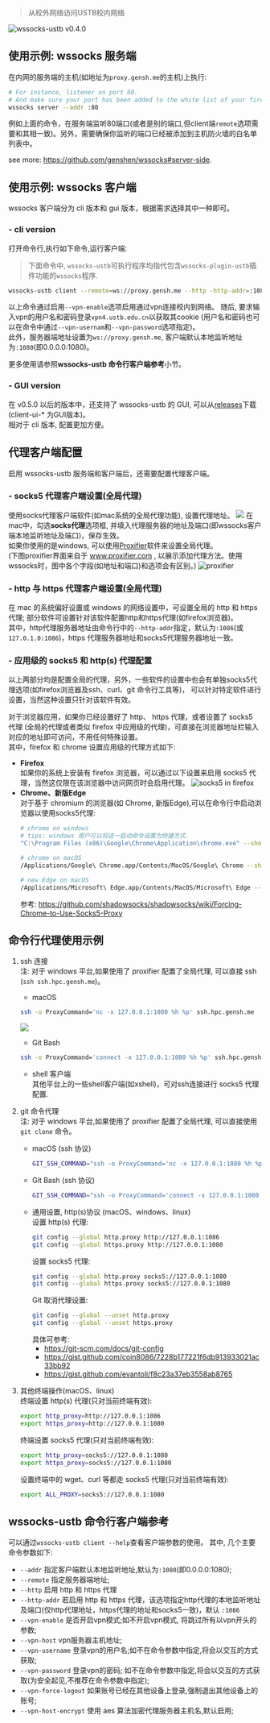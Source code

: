 > 从校外网络访问USTB校内网络

![wssocks-ustb v0.4.0](https://img.shields.io/badge/wssocks--ustb-v0.4.0-orange.svg)

## 使用示例: wssocks 服务端  
 在内网的服务端的主机(如地址为`proxy.gensh.me`的主机)上执行:
 ```bash
 # For instance, listener on port 80.
 # And make sure your port has been added to the white list of your firewall.
 wssocks server --addr :80
 ```
 例如上面的命令，在服务端监听80端口(或者是别的端口,但client端`remote`选项需要和其相一致)。另外，需要确保你监听的端口已经被添加到主机防火墙的白名单列表中。

 see more: https://github.com/genshen/wssocks#server-side.

## 使用示例: wssocks 客户端 
wssocks 客户端分为 cli 版本和 gui 版本，根据需求选择其中一种即可。

### - cli version
  打开命令行,执行如下命令,运行客户端:
   > 下面命令中, `wssocks-ustb`可执行程序均指代包含`wssocks-plugin-ustb`插件功能的`wssocks`程序.
   ```bash
   wssocks-ustb client --remote=ws://proxy.gensh.me --http -http-addr=:1086 --vpn-enable --vpn-host=vpn4.ustb.edu.cn --vpn-force-logout --vpn-host-encrypt
   ```
   以上命令通过启用`--vpn-enable`选项启用通过vpn连接校内到网络。
   随后, 要求输入vpn的用户名和密码登录`vpn4.ustb.edu.cn`以获取其cookie (用户名和密码也可以在命令中通过`--vpn-usernam`和`--vpn-password`选项指定)。  
   此外，服务器端地址设置为`ws://proxy.gensh.me`, 客户端默认本地监听地址为`:1080`(即0.0.0.0:1080)。

   更多使用请参照**wssocks-ustb 命令行客户端参考**小节。

### - GUI version
 在 v0.5.0 以后的版本中，还支持了 wssocks-ustb 的 GUI, 可以从[releases](https://github.com/genshen/wssocks-plugin-ustb/releases)下载 (client-ui-* 为GUI版本)。  
 相对于 cli 版本, 配置更加方便。

## 代理客户端配置
启用 wssocks-ustb 服务端和客户端后，还需要配置代理客户端。

### - socks5 代理客户端设置(全局代理)   
  使用socks代理客户端软件(如mac系统的全局代理功能), 设置代理地址。
  ![](asserts/mac-proxy.png)
  在mac中，勾选**socks代理**选项框, 并填入代理服务器的地址及端口(即wssocks客户端本地监听地址及端口)，保存生效。  
  如果你使用的是windows, 可以使用[Proxifier](https://www.proxifier.com/)软件来设置全局代理。  
  (下图proxifier界面来自于  www.proxifier.com , 以展示添加代理方法。使用wssocks时，图中各个字段(如地址和端口)和选项会有区别。)
  ![proxifier](https://www.proxifier.com/screenshots/proxy.png)  

### - http 与 https 代理客户端设置(全局代理)  
  在 mac 的系统偏好设置或 windows 的网络设置中，可设置全局的 http 和 https 代理; 部分软件可设置针对该软件配置http和https代理(如firefox浏览器)。  
  其中，http代理服务器地址由命令行中的`--http-addr`指定，默认为`:1086`(或`127.0.1.0:1086`)，https 代理服务器地址和socks5代理服务器地址一致。

### - 应用级的 socks5 和 http(s) 代理配置  
   以上两部分均是配置全局的代理，另外，一些软件的设置中也会有单独socks5代理选项(如firefox浏览器及ssh、curl、git 命令行工具等)，
   可以针对特定软件进行设置，当然这种设置只针对该软件有效。  

   对于浏览器应用，如果你已经设置好了 http、 https 代理，或者设置了 socks5 代理
   (全局的代理或者类似 firefox 中应用级的代理)，可直接在浏览器地址栏输入对应的地址即可访问，不用任何特殊设置。  
   其中，firefox 和 chrome 设置应用级的代理方式如下:
   - **Firefox**  
    如果你的系统上安装有 firefox 浏览器，可以通过以下设置来启用 socks5 代理，当然这仅限在该浏览器中访问网页时会启用代理。 
      ![socks5 in firefox](asserts/socks5-firefox.png)
   - **Chrome、新版Edge**  
     对于基于 chromium 的浏览器(如 Chrome, 新版Edge),可以在命令行中启动浏览器以使用socks5代理:
     ```bash
     # chrome on windows
     # tips: windows 用户可以将这一启动命令设置为快捷方式.
     "C:\Program Files (x86)\Google\Chrome\Application\chrome.exe" --show-app-list --proxy-server="socks5://127.0.0.1:1080" --host-resolver-rules="MAP * 0.0.0.0 , EXCLUDE localhost"
     ```
     ```bash
     # chrome on macOS
     /Applications/Google\ Chrome.app/Contents/MacOS/Google\ Chrome --show-app-list --proxy-server="socks5://127.0.0.1:1080" --host-resolver-rules="MAP * 0.0.0.0 , EXCLUDE localhost"
     ```
     ```bash
     # new Edge on macOS
     /Applications/Microsoft\ Edge.app/Contents/MacOS/Microsoft\ Edge --show-app-list --proxy-server="socks5://127.0.0.1:1080" --host-resolver-rules="MAP * 0.0.0.0 , EXCLUDE localhost"
     ```
     参考: https://github.com/shadowsocks/shadowsocks/wiki/Forcing-Chrome-to-Use-Socks5-Proxy

## 命令行代理使用示例
1. ssh 连接  
   注: 对于 windows 平台,如果使用了 proxifier 配置了全局代理, 可以直接 ssh (`ssh ssh.hpc.gensh.me`)。
   - macOS  
   ```bash
   ssh -o ProxyCommand='nc -x 127.0.0.1:1080 %h %p' ssh.hpc.gensh.me
   ```
   ![](asserts/ssh-example.png)  
   - Git Bash  
   ```bash
   ssh -o ProxyCommand='connect -x 127.0.0.1:1080 %h %p' ssh.hpc.gensh.me
   ```
   - shell 客户端  
   其他平台上的一些shell客户端(如xshell)，可对ssh连接进行 socks5 代理配置.

2. git 命令代理  
   注: 对于 windows 平台,如果使用了 proxifier 配置了全局代理, 可以直接使用 `git clone` 命令。

   - macOS (ssh 协议)  
      ```bash
      GIT_SSH_COMMAND="ssh -o ProxyCommand='nc -x 127.0.0.1:1080 %h %p' " git clone ssh://git@github.com:22/cli/cli.git
      ```
   - Git Bash (ssh 协议)  
      ```bash
      GIT_SSH_COMMAND="ssh -o ProxyCommand='connect -x 127.0.0.1:1080 %h %p' " git clone ssh://git@github.com:22/cli/cli.git
      ```
   - 通用设置, http(s)协议 (macOS、windows、linux)  
      设置 http(s) 代理:
      ```bash
      git config --global http.proxy http://127.0.0.1:1086
      git config --global https.proxy http://127.0.0.1:1080
      ```
      设置 socks5 代理:
      ```bash
      git config --global http.proxy socks5://127.0.0.1:1080
      git config --global https.proxy socks5://127.0.0.1:1080
      ```
      Git 取消代理设置:
      ```bash
      git config --global --unset http.proxy
      git config --global --unset https.proxy
      ```
      具体可参考:
      - https://git-scm.com/docs/git-config  
      - https://gist.github.com/coin8086/7228b177221f6db913933021ac33bb92
      - https://gist.github.com/evantoli/f8c23a37eb3558ab8765

3. 其他终端操作(macOS、linux)  
   终端设置 http(s) 代理(只对当前终端有效):  
   ```bash
   export http_proxy=http://127.0.0.1:1086
   export https_proxy=http://127.0.0.1:1080
   ```
   终端设置 socks5 代理(只对当前终端有效):  
   ```bash
   export http_proxy=socks5://127.0.0.1:1080
   export https_proxy=socks5://127.0.0.1:1080
   ```
   设置终端中的 wget、curl 等都走 socks5 代理(只对当前终端有效):
   ```bash
   export ALL_PROXY=socks5://127.0.0.1:1080
   ```

## wssocks-ustb 命令行客户端参考
  可以通过`wssocks-ustb client --help`查看客户端参数的使用。 其中, 几个主要命令参数如下:
   - `--addr` 指定客户端默认本地监听地址,默认为`:1080`(即0.0.0.0:1080);
   - `--remote` 指定服务器端地址;
   - `--http` 启用 http 和 https 代理 
   - `--http-addr` 若启用 http  和 https 代理，该选项指定http代理的本地监听地址及端口(仅http代理地址，https代理的地址和socks5一致)，默认 `:1086`
   - `--vpn-enable` 是否开启vpn模式;如不开启vpn模式, 将跳过所有以vpn开头的参数;
   - `--vpn-host` vpn服务器主机地址;
   - `--vpn-username` 登录vpn的用户名;如不在命令参数中指定,将会以交互的方式获取;
   - `--vpn-password` 登录vpn的密码; 如不在命令参数中指定,将会以交互的方式获取(为安全起见,不推荐在命令参数中指定);
   - `--vpn-force-logout` 如果账号已经在其他设备上登录,强制退出其他设备上的账号;
   - `--vpn-host-encrypt` 使用 aes 算法加密代理服务器主机名,默认启用;
